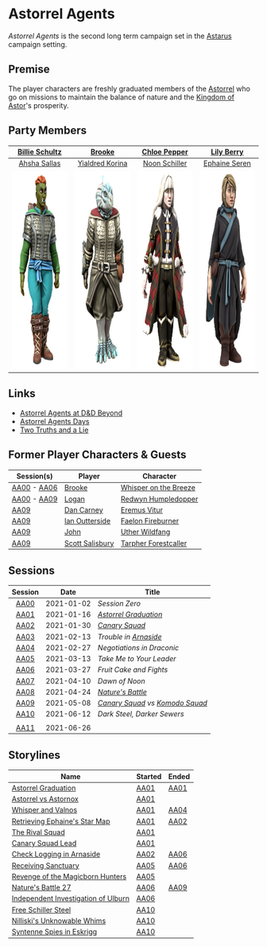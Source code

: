 # Astorrel Agents

*Astorrel Agents* is the second long term campaign set in the [Astarus](../planes/astarus.md) campaign setting.

## Premise

The player characters are freshly graduated members of the [Astorrel](../organisations/astorrel/astorrel.md) who go on missions to maintain the balance of nature and the [Kingdom of Astor](../civilisations/kingdom-of-astor/kingdom-of-astor.md)'s prosperity.

## Party Members

| [Billie Schultz](../players/billie-schultz.md) | [Brooke](../players/brooke.md) | [Chloe Pepper](../players/chloe-pepper.md) | [Lily Berry](../players/lily-berry.md) |
|:---:|:---:|:---:|:---:|
| [Ahsha Sallas](../characters/ahsha-sallas.md) | [Yialdred Korina](../characters/yialdred-korina.md) | [Noon Schiller](../characters/noon-schiller.md) | [Ephaine Seren](../characters/ephaine-seren.md) |
| <img src="https://raw.githubusercontent.com/jesskelsall/astarus-images/main/characters/portraits/b0b553e82a907ff3.png" height="400" /> | <img src="https://raw.githubusercontent.com/jesskelsall/astarus-images/main/characters/portraits/3856f570c58374b4.png" height="400" /> | <img src="https://raw.githubusercontent.com/jesskelsall/astarus-images/main/characters/portraits/ec514d55f424de69.png" height="400" /> | <img src="https://raw.githubusercontent.com/jesskelsall/astarus-images/main/characters/portraits/3840bf1d6c005683.png" height="400" /> |

## Links

- [Astorrel Agents at D&D Beyond](https://www.dndbeyond.com/campaigns/1620558)
- [Astorrel Agents Days](days.md)
- [Two Truths and a Lie](../mechanics/roleplay/two-truths-and-a-lie.md)

## Former Player Characters & Guests

| Session(s) | Player | Character |
| --- | --- | --- |
| [AA00](../sessions/AA00.md) - [AA06](../sessions/AA06.md) | [Brooke](../players/brooke.md) | [Whisper on the Breeze](../characters/whisper-on-the-breeze.md) |
| [AA00](../sessions/AA00.md) - [AA09](../sessions/AA09.md) | [Logan](../players/logan.md) | [Redwyn Humpledopper](../characters/redwyn-humpledopper.md) |
| [AA09](../sessions/AA09.md) | [Dan Carney](../players/dan-carney.md) | [Eremus Vitur](../characters/eremus-vitur.md) |
| [AA09](../sessions/AA09.md) | [Ian Outterside](../players/ian-outterside.md) | [Faelon Fireburner](../characters/faelon-fireburner.md) |
| [AA09](../sessions/AA09.md) | [John](../players/john.md) | [Uther Wildfang](../characters/uther-wildfang.md) |
| [AA09](../sessions/AA09.md) | [Scott Salisbury](../players/scott-salisbury.md) | [Tarpher Forestcaller](../characters/tarpher-forestcaller.md) |

## Sessions

| Session | Date | Title |
|:---:| --- | --- |
| [AA00](../sessions/AA00.md) | 2021-01-02 | *Session Zero* |
| [AA01](../sessions/AA01.md) | 2021-01-16 | *[Astorrel Graduation](../storylines/ended/astorrel-graduation.md)* |
| [AA02](../sessions/AA02.md) | 2021-01-30 | *[Canary Squad](../organisations/astorrel/squads/canary-squad.md)* |
| [AA03](../sessions/AA03.md) | 2021-02-13 | *Trouble in [Arnaside](../places/villages/arnaside.md)* |
| [AA04](../sessions/AA04.md) | 2021-02-27 | *Negotiations in Draconic* |
| [AA05](../sessions/AA05.md) | 2021-03-13 | *Take Me to Your Leader* |
| [AA06](../sessions/AA06.md) | 2021-03-27 | *Fruit Cake and Fights* |
| [AA07](../sessions/AA07.md) | 2021-04-10 | *Dawn of Noon* |
| [AA08](../sessions/AA08.md) | 2021-04-24 | *[Nature's Battle](../mechanics/roleplay/natures-battle.md)* |
| [AA09](../sessions/AA09.md) | 2021-05-08 | *[Canary Squad](../organisations/astorrel/squads/canary-squad.md) vs [Komodo Squad](../organisations/astorrel/squads/komodo-squad.md)* |
| [AA10](../sessions/AA10.md) | 2021-06-12 | *Dark Steel, Darker Sewers* |
||
| [AA11](../sessions/AA11.md) | 2021-06-26 | |

## Storylines

| Name | Started | Ended |
| --- | --- | --- |
| [Astorrel Graduation](../storylines/ended/astorrel-graduation.md) | [AA01](../sessions/AA01.md) | [AA01](../sessions/AA01.md) |
| [Astorrel vs Astornox](../storylines/astorrel-vs-astornox.md) | [AA01](../sessions/AA01.md) | |
| [Whisper and Valnos](../storylines/ended/whisper-and-valnos.md) | [AA01](../sessions/AA01.md) | [AA04](../sessions/AA04.md) |
| [Retrieving Ephaine's Star Map](../storylines/ended/retrieving-ephaines-star-map.md) | [AA01](../sessions/AA01.md) | [AA02](../sessions/AA02.md) |
| [The Rival Squad](../storylines/the-rival-squad.md) | [AA01](../sessions/AA01.md) | |
| [Canary Squad Lead](../storylines/canary-squad-lead.md) | [AA01](../sessions/AA01.md) | |
| [Check Logging in Arnaside](../storylines/ended/check-logging-in-arnaside.md) | [AA02](../sessions/AA02.md) | [AA06](../sessions/AA06.md) |
| [Receiving Sanctuary](../storylines/ended/receiving-sanctuary.md) | [AA05](../sessions/AA05.md) | [AA06](../sessions/AA06.md) |
| [Revenge of the Magicborn Hunters](../storylines/revenge-of-the-magicborn-hunters.md) | [AA05](../sessions/AA05.md) | |
| [Nature's Battle 27](../storylines/natures-battle-27.md) | [AA06](../sessions/AA06.md) | [AA09](../sessions/AA09.md) |
| [Independent Investigation of Ulburn](../storylines/independent-investigation-of-ulburn.md) | [AA06](../sessions/AA06.md) | |
| [Free Schiller Steel](../storylines/free-schiller-steel.md) | [AA10](../sessions/AA10.md) | |
| [Nilliski's Unknowable Whims](../storylines/nilliskis-unknowable-whims.md) | [AA10](../sessions/AA10.md) | |
| [Syntenne Spies in Eskrigg](../storylines/syntenne-spies-in-eskrigg.md) | [AA10](../sessions/AA10.md) | |
